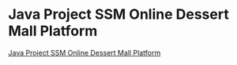 # Java Project SSM Online Dessert Mall Platform
[Java Project SSM Online Dessert Mall Platform](https://aiwithcloud.com/2022/09/19/java_project_ssm_online_dessert_mall_platform/)